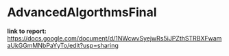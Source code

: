 # AdvancedAlgorthmsFinal

**link to report:**
https://docs.google.com/document/d/1NWcwvSyejwRs5iJPZthSTRBXFwamaUkGGmMNbPaYyTo/edit?usp=sharing
